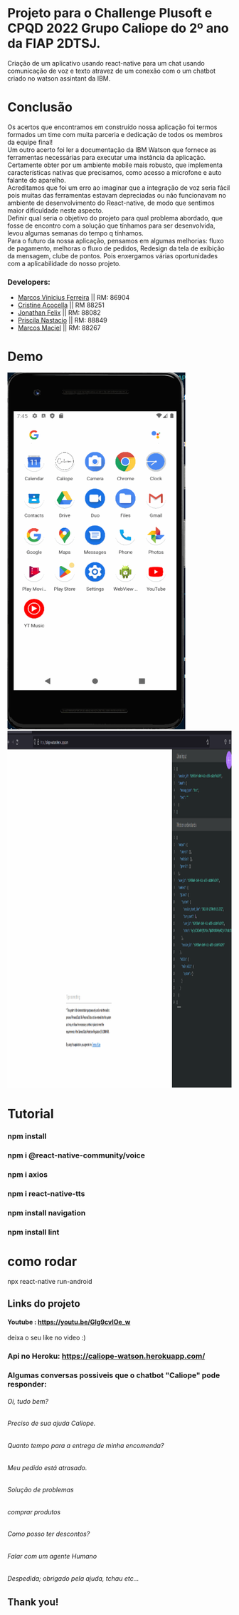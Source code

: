 # Projeto para o Challenge Plusoft e CPQD 2022 Grupo Caliope do 2º ano da FIAP 2DTSJ.

Criação de um aplicativo usando react-native para um chat usando comunicação de voz e texto atravez de um conexão com o um chatbot criado no watson assintant da IBM.

# Conclusão
Os acertos que encontramos em construído nossa aplicação foi termos formados um time com muita parceria e dedicação de todos os membros da equipe final!</br>
Um outro acerto foi ler a documentação da IBM Watson que fornece as ferramentas necessárias para executar uma instância da aplicação. Certamente obter por um ambiente mobile mais robusto, que implementa características nativas que precisamos, como acesso a microfone e auto falante do aparelho.</br>
Acreditamos que foi um erro ao imaginar que a integração de voz seria fácil pois muitas das ferramentas estavam depreciadas ou não funcionavam no ambiente de desenvolvimento do React-native, de modo que sentimos maior dificuldade neste aspecto.</br>
Definir qual seria o objetivo do projeto para qual problema abordado, que fosse de encontro com a solução que tínhamos para ser desenvolvida, levou algumas semanas do tempo q tínhamos.</br>
Para o futuro da nossa aplicação, pensamos em algumas melhorias: fluxo de pagamento, melhoras o fluxo de pedidos, Redesign da tela de exibição da mensagem, clube de pontos. Pois enxergamos várias oportunidades com a aplicabilidade do nosso projeto.


### Developers: 
* [Marcos Vinicius Ferreira](https://github.com/marcosnaofazisso) || RM: 86904
* [Cristine Acocella](https://github.com/cristineacocella) || RM 88251
* [Jonathan Felix](https://github.com/jhowfelix) || RM: 88082
* [Priscila Nastacio](https://github.com/PriscilaNastacio) || RM: 88849
* [Marcos Maciel](https://github.com/Marcos26-tech) || RM: 88267

# Demo
<img src="/demo/caliope-demo.gif" height="800" width="400">

<img src="/demo/caliope-demo-heroku.gif" height="800" width="1800">

# Tutorial
### npm install

### npm i @react-native-community/voice

### npm i axios
### npm i react-native-tts

### npm install navigation

### npm install lint

# como rodar
npx react-native run-android


## Links do projeto

#### Youtube : https://youtu.be/GIg9cvIOe_w
deixa o seu like no video :)

### Api no Heroku: https://caliope-watson.herokuapp.com/


### Algumas conversas possiveis que o chatbot "Caliope" pode responder:

###### Oi, tudo bem?
###### Preciso de sua ajuda Caliope.
###### Quanto tempo para a entrega de minha encomenda?
###### Meu pedido está atrasado.
###### Solução de problemas
###### comprar produtos 
###### Como posso ter descontos?
###### Falar com um agente Humano
###### Despedida; obrigado pela ajuda, tchau etc...

## Thank you!
